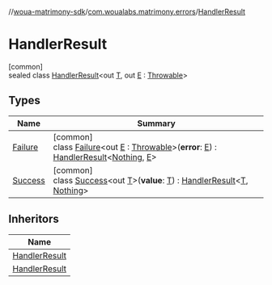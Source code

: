//[woua-matrimony-sdk](../../../index.md)/[com.woualabs.matrimony.errors](../index.md)/[HandlerResult](index.md)

# HandlerResult

[common]\
sealed class [HandlerResult](index.md)<out [T](index.md), out [E](index.md) : [Throwable](https://kotlinlang.org/api/latest/jvm/stdlib/kotlin/-throwable/index.html)>

## Types

| Name | Summary |
|---|---|
| [Failure](-failure/index.md) | [common]<br>class [Failure](-failure/index.md)<out [E](-failure/index.md) : [Throwable](https://kotlinlang.org/api/latest/jvm/stdlib/kotlin/-throwable/index.html)>(**error**: [E](-failure/index.md)) : [HandlerResult](index.md)<[Nothing](https://kotlinlang.org/api/latest/jvm/stdlib/kotlin/-nothing/index.html), [E](-failure/index.md)> |
| [Success](-success/index.md) | [common]<br>class [Success](-success/index.md)<out [T](-success/index.md)>(**value**: [T](-success/index.md)) : [HandlerResult](index.md)<[T](-success/index.md), [Nothing](https://kotlinlang.org/api/latest/jvm/stdlib/kotlin/-nothing/index.html)> |

## Inheritors

| Name |
|---|
| [HandlerResult](-success/index.md) |
| [HandlerResult](-failure/index.md) |
